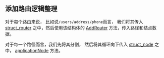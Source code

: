 ## 添加路由逻辑整理

对于每个路由来说，
比如说`/users/address/phone`而言，
我们将其传入
[struct_router](../trie/struct_router.go)
之中，然后使用该结构体的
[AddRouter](../trie/func_router_addrouter.go)
方法，传入路径和结点数据。

对于每一个路径而言，我们先将其分割，
然后将其循环向下传入
[struct_node](../trie/struct_node.go)
之中，
[applicationNode](../trie/func_node_applicationnode.go)
方法。